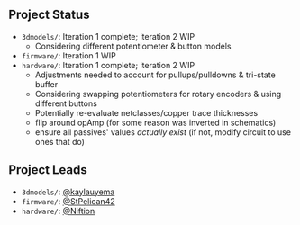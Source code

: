 ## Project Status

- `3dmodels/`: Iteration 1 complete; iteration 2 WIP
  - Considering different potentiometer & button models
- `firmware/`: Iteration 1 WIP
- `hardware/`: Iteration 1 complete; iteration 2 WIP
  - Adjustments needed to account for pullups/pulldowns & tri-state buffer
  - Considering swapping potentiometers for rotary encoders & using different buttons
  - Potentially re-evaluate netclasses/copper trace thicknesses
  - flip around opAmp (for some reason was inverted in schematics)
  - ensure all passives' values *actually exist* (if not, modify circuit to use ones that do)

## Project Leads

- `3dmodels/`: [@kaylauyema](https://github.com/kaylauyema)
- `firmware/`: [@StPelican42](https://github.com/StPelican42)
- `hardware/`: [@Niftion](https://github.com/Niftion)
